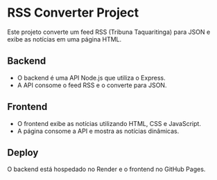 # RSS Converter Project

Este projeto converte um feed RSS (Tribuna Taquaritinga) para JSON e exibe as notícias em uma página HTML.

## Backend

- O backend é uma API Node.js que utiliza o Express.
- A API consome o feed RSS e o converte para JSON.

## Frontend

- O frontend exibe as notícias utilizando HTML, CSS e JavaScript.
- A página consome a API e mostra as notícias dinâmicas.

## Deploy

O backend está hospedado no Render e o frontend no GitHub Pages.
